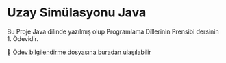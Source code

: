 # Uzay Simülasyonu Java

Bu Proje Java dilinde yazılmış olup Programlama Dillerinin Prensibi dersinin 1. Ödevidir.

📄 [Ödev bilgilendirme dosyasına buradan ulaşılabilir](OdevBilgilendirme.pdf)
